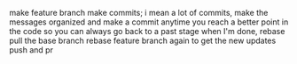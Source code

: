 make feature branch
make commits; i mean a lot of commits, make the messages organized and make a commit anytime you reach a better point in the code so you can always go back to a past stage
when I'm done, rebase
pull the base branch
rebase feature branch again to get the new updates
push and pr